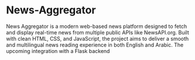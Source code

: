# News-Aggregator
News Aggregator is a modern web-based news platform designed to fetch and display real-time news from multiple public APIs like NewsAPI.org. Built with clean HTML, CSS, and JavaScript, the project aims to deliver a smooth and multilingual news reading experience in both English and Arabic. The upcoming integration with a Flask backend 
